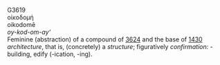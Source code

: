 <body>
  <p>G3619<br>  οἰκοδομή  <br> oikodomē  <br><i>oy-kod-om-ay‘ </i><br>Feminine (abstraction) of a compound of <a href="g3624.htm">3624</a> and the base of <a href="g1430.htm">1430</a>  <i>architecture</i>, that is, (concretely) a <i>structure</i>; figuratively <i>confirmation:</i> - building, edify (-ication, -ing).<br></p>
 </body>